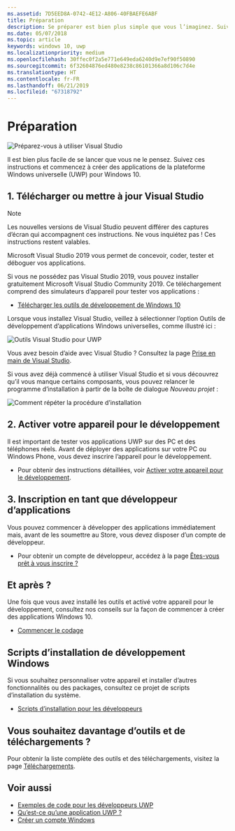 ```yaml
---
ms.assetid: 7D5EED8A-0742-4E12-A806-40FBAEFE6ABF
title: Préparation
description: Se préparer est bien plus simple que vous l’imaginez. Suivez ces instructions et commencez à créer des applications de la plateforme Windows universelle (UWP) pour Windows 10.
ms.date: 05/07/2018
ms.topic: article
keywords: windows 10, uwp
ms.localizationpriority: medium
ms.openlocfilehash: 30ffec0f2a5e771e649eda6240d9e7ef90f50890
ms.sourcegitcommit: 6f32604876ed480e8238c86101366a8d106c7d4e
ms.translationtype: HT
ms.contentlocale: fr-FR
ms.lasthandoff: 06/21/2019
ms.locfileid: "67318792"
---
```

# <a name="get-set-up"></a>Préparation

![Préparez-vous à utiliser Visual Studio](images/VisualStudio2017Hero_ImageXL-LG.png)

Il est bien plus facile de se lancer que vous ne le pensez. Suivez ces instructions et commencez à créer des applications de la plateforme Windows universelle (UWP) pour Windows 10.

## <a name="1-download-or-update-visual-studio"></a>1. Télécharger ou mettre à jour Visual Studio

> [!NOTE]
> Les nouvelles versions de Visual Studio peuvent différer des captures d’écran qui accompagnent ces instructions. Ne vous inquiétez pas ! Ces instructions restent valables.

Microsoft Visual Studio 2019 vous permet de concevoir, coder, tester et déboguer vos applications.

Si vous ne possédez pas Visual Studio 2019, vous pouvez installer gratuitement Microsoft Visual Studio Community 2019. Ce téléchargement comprend des simulateurs d’appareil pour tester vos applications :

-   [Télécharger les outils de développement de Windows 10](https://go.microsoft.com/fwlink/p/?LinkID=534189)

Lorsque vous installez Visual Studio, veillez à sélectionner l’option Outils de développement d’applications Windows universelles, comme illustré ici :

![Outils Visual Studio pour UWP](images/vs-2017-community-setup.png)

Vous avez besoin d’aide avec Visual Studio ? Consultez la page [Prise en main de Visual Studio](https://visualstudio.microsoft.com/vs/getting-started/).

Si vous avez déjà commencé à utiliser Visual Studio et si vous découvrez qu’il vous manque certains composants, vous pouvez relancer le programme d’installation à partir de la boîte de dialogue *Nouveau projet* :

   ![Comment répéter la procédure d’installation](images/win10-cs-install.png)


## <a name="2-enable-your-device-for-development"></a>2. Activer votre appareil pour le développement

Il est important de tester vos applications UWP sur des PC et des téléphones réels. Avant de déployer des applications sur votre PC ou Windows Phone, vous devez inscrire l’appareil pour le développement.

-   Pour obtenir des instructions détaillées, voir [Activer votre appareil pour le développement](enable-your-device-for-development.md).

## <a name="3-register-as-an-app-developer"></a>3. Inscription en tant que développeur d’applications

Vous pouvez commencer à développer des applications immédiatement mais, avant de les soumettre au Store, vous devez disposer d’un compte de développeur.

-   Pour obtenir un compte de développeur, accédez à la page [Êtes-vous prêt à vous inscrire ?](sign-up.md)

## <a name="whats-next"></a>Et après ?

Une fois que vous avez installé les outils et activé votre appareil pour le développement, consultez nos conseils sur la façon de commencer à créer des applications Windows 10.

-   [Commencer le codage](create-uwp-apps.md)

## <a name="windows-development-setup-scripts"></a>Scripts d’installation de développement Windows

Si vous souhaitez personnaliser votre appareil et installer d’autres fonctionnalités ou des packages, consultez ce projet de scripts d’installation du système.

- [Scripts d’installation pour les développeurs](https://github.com/Microsoft/windows-dev-box-setup-scripts)

## <a name="want-more-tools-and-downloads"></a>Vous souhaitez davantage d’outils et de téléchargements ?

Pour obtenir la liste complète des outils et des téléchargements, visitez la page [Téléchargements](https://go.microsoft.com/fwlink/p/?linkid=285935).

## <a name="see-also"></a>Voir aussi

* [Exemples de code pour les développeurs UWP](https://developer.microsoft.com/windows/samples)
* [Qu’est-ce qu’une application UWP ?](universal-application-platform-guide.md)
* [Créer un compte Windows](sign-up.md)
